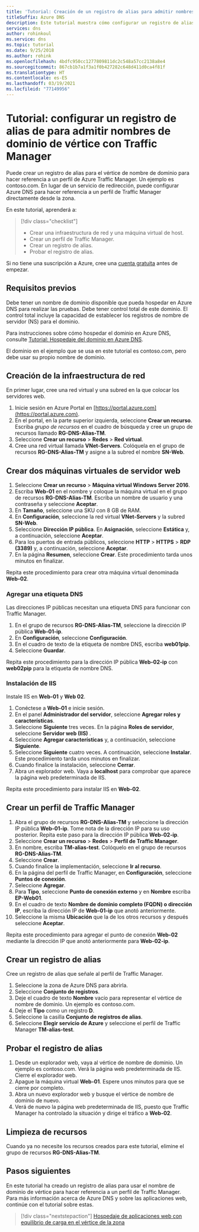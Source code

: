 ```yaml
---
title: 'Tutorial: Creación de un registro de alias para admitir nombres de dominio apex con Traffic Manager'
titleSuffix: Azure DNS
description: Este tutorial muestra cómo configurar un registro de alias de Azure DNS para admitir el uso de su nombre de dominio apex con Traffic Manager.
services: dns
author: rohinkoul
ms.service: dns
ms.topic: tutorial
ms.date: 9/25/2018
ms.author: rohink
ms.openlocfilehash: 4bdfc950cc1277809811dc2c548a57cc2138a8e4
ms.sourcegitcommit: 867cb1b7a1f3a1f0b427282c648d411d0ca4f81f
ms.translationtype: HT
ms.contentlocale: es-ES
ms.lasthandoff: 03/19/2021
ms.locfileid: "77149956"
---
```

# <a name="tutorial-configure-an-alias-record-to-support-apex-domain-names-with-traffic-manager"></a>Tutorial: configurar un registro de alias de para admitir nombres de dominio de vértice con Traffic Manager 

Puede crear un registro de alias para el vértice de nombre de dominio para hacer referencia a un perfil de Azure Traffic Manager. Un ejemplo es contoso.com. En lugar de un servicio de redirección, puede configurar Azure DNS para hacer referencia a un perfil de Traffic Manager directamente desde la zona. 


En este tutorial, aprenderá a:

> [!div class="checklist"]
> * Crear una infraestructura de red y una máquina virtual de host.
> * Crear un perfil de Traffic Manager.
> * Crear un registro de alias.
> * Probar el registro de alias.


Si no tiene una suscripción a Azure, cree una [cuenta gratuita](https://azure.microsoft.com/free/?WT.mc_id=A261C142F) antes de empezar.

## <a name="prerequisites"></a>Requisitos previos
Debe tener un nombre de dominio disponible que pueda hospedar en Azure DNS para realizar las pruebas. Debe tener control total de este dominio. El control total incluye la capacidad de establecer los registros de nombre de servidor (NS) para el dominio.

Para instrucciones sobre cómo hospedar el dominio en Azure DNS, consulte [Tutorial: Hospedaje del dominio en Azure DNS](dns-delegate-domain-azure-dns.md).

El dominio en el ejemplo que se usa en este tutorial es contoso.com, pero debe usar su propio nombre de dominio.

## <a name="create-the-network-infrastructure"></a>Creación de la infraestructura de red
En primer lugar, cree una red virtual y una subred en la que colocar los servidores web.
1. Inicie sesión en Azure Portal en [https://portal.azure.com](https://portal.azure.com).
2. En el portal, en la parte superior izquierda, seleccione **Crear un recurso**. Escriba *grupo de recursos* en el cuadro de búsqueda y cree un grupo de recursos llamado **RG-DNS-Alias-TM**.
3. Seleccione **Crear un recurso** > **Redes** > **Red virtual**.
4. Cree una red virtual llamada **VNet-Servers**. Colóquela en el grupo de recursos **RG-DNS-Alias-TM** y asigne a la subred el nombre **SN-Web**.

## <a name="create-two-web-server-virtual-machines"></a>Crear dos máquinas virtuales de servidor web
1. Seleccione **Crear un recurso** > **Máquina virtual Windows Server 2016**.
2. Escriba **Web-01** en el nombre y coloque la máquina virtual en el grupo de recursos **RG-DNS-Alias-TM**. Escriba un nombre de usuario y una contraseña y seleccione **Aceptar**.
3. En **Tamaño**, seleccione una SKU con 8 GB de RAM.
4. En **Configuración**, seleccione la red virtual **VNet-Servers** y la subred **SN-Web**.
5. Seleccione **Dirección IP pública**. En **Asignación**, seleccione **Estática** y, a continuación, seleccione **Aceptar**.
6. Para los puertos de entrada públicos, seleccione **HTTP** > **HTTPS** > **RDP (3389)** y, a continuación, seleccione **Aceptar**.
7. En la página **Resumen**, seleccione **Crear**. Este procedimiento tarda unos minutos en finalizar.

Repita este procedimiento para crear otra máquina virtual denominada **Web-02**.

### <a name="add-a-dns-label"></a>Agregar una etiqueta DNS
Las direcciones IP públicas necesitan una etiqueta DNS para funcionar con Traffic Manager.
1. En el grupo de recursos **RG-DNS-Alias-TM**, seleccione la dirección IP pública **Web-01-ip**.
2. En **Configuración**, seleccione **Configuración**.
3. En el cuadro de texto de la etiqueta de nombre DNS, escriba **web01pip**.
4. Seleccione **Guardar**.

Repita este procedimiento para la dirección IP pública **Web-02-ip** con **web02pip** para la etiqueta de nombre DNS.

### <a name="install-iis"></a>Instalación de IIS

Instale IIS en **Web-01** y **Web 02**.

1. Conéctese a **Web-01** e inicie sesión.
2. En el panel **Administrador del servidor**, seleccione **Agregar roles y características**.
3. Seleccione **Siguiente** tres veces. En la página **Roles de servidor**, seleccione **Servidor web (IIS)** .
4. Seleccione **Agregar características** y, a continuación, seleccione **Siguiente**.
5. Seleccione **Siguiente** cuatro veces. A continuación, seleccione **Instalar**. Este procedimiento tarda unos minutos en finalizar.
6. Cuando finalice la instalación, seleccione **Cerrar**.
7. Abra un explorador web. Vaya a **localhost** para comprobar que aparece la página web predeterminada de IIS.

Repita este procedimiento para instalar IIS en **Web-02**.


## <a name="create-a-traffic-manager-profile"></a>Crear un perfil de Traffic Manager

1. Abra el grupo de recursos **RG-DNS-Alias-TM** y seleccione la dirección IP pública **Web-01-ip**. Tome nota de la dirección IP para su uso posterior. Repita este paso para la dirección IP pública **Web-02-ip**.
1. Seleccione **Crear un recurso** > **Redes** > **Perfil de Traffic Manager**.
2. En nombre, escriba **TM-alias-test**. Colóquelo en el grupo de recursos **RG-DNS-Alias-TM**.
3. Seleccione **Crear**.
4. Cuando finalice la implementación, seleccione **Ir al recurso**.
5. En la página del perfil de Traffic Manager, en **Configuración**, seleccione **Puntos de conexión**.
6. Seleccione **Agregar**.
7. Para **Tipo**, seleccione **Punto de conexión externo** y en **Nombre** escriba **EP-Web01**.
8. En el cuadro de texto **Nombre de dominio completo (FQDN) o dirección IP**, escriba la dirección IP de **Web-01-ip** que anotó anteriormente.
9. Seleccione la misma **Ubicación** que la de los otros recursos y después seleccione **Aceptar**.

Repita este procedimiento para agregar el punto de conexión **Web-02** mediante la dirección IP que anotó anteriormente para **Web-02-ip**.

## <a name="create-an-alias-record"></a>Crear un registro de alias

Cree un registro de alias que señale al perfil de Traffic Manager.

1. Seleccione la zona de Azure DNS para abrirla.
2. Seleccione **Conjunto de registros**.
3. Deje el cuadro de texto **Nombre** vacío para representar el vértice de nombre de dominio. Un ejemplo es contoso.com.
4. Deje el **Tipo** como un registro **D**.
5. Seleccione la casilla **Conjunto de registros de alias**.
6. Seleccione **Elegir servicio de Azure** y seleccione el perfil de Traffic Manager **TM-alias-test**.

## <a name="test-the-alias-record"></a>Probar el registro de alias

1. Desde un explorador web, vaya al vértice de nombre de dominio. Un ejemplo es contoso.com. Verá la página web predeterminada de IIS. Cierre el explorador web.
2. Apague la máquina virtual **Web-01**. Espere unos minutos para que se cierre por completo.
3. Abra un nuevo explorador web y busque el vértice de nombre de dominio de nuevo.
4. Verá de nuevo la página web predeterminada de IIS, puesto que Traffic Manager ha controlado la situación y dirige el tráfico a **Web-02**.

## <a name="clean-up-resources"></a>Limpieza de recursos

Cuando ya no necesite los recursos creados para este tutorial, elimine el grupo de recursos **RG-DNS-Alias-TM**.

## <a name="next-steps"></a>Pasos siguientes

En este tutorial ha creado un registro de alias para usar el nombre de dominio de vértice para hacer referencia a un perfil de Traffic Manager. Para más información acerca de Azure DNS y sobre las aplicaciones web, continúe con el tutorial sobre estas.

> [!div class="nextstepaction"]
> [Hospedaje de aplicaciones web con equilibrio de carga en el vértice de la zona](./dns-alias-appservice.md)
